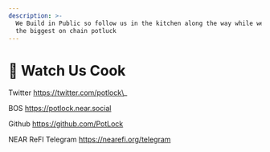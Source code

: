 ```yaml
---
description: >-
  We Build in Public so follow us in the kitchen along the way while we prepare
  the biggest on chain potluck
---
```


# 👀 Watch Us Cook

Twitter https://twitter.com/potlock\_

BOS https://potlock.near.social

Github https://github.com/PotLock

NEAR ReFI Telegram https://nearefi.org/telegram

